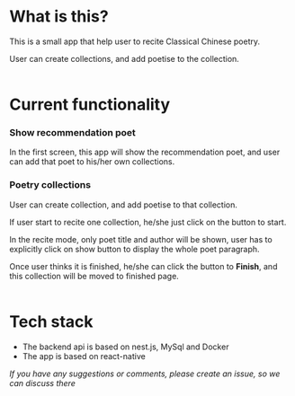 # What is this?

This is a small app that help user to recite Classical Chinese poetry.

User can create collections, and add poetise to the collection. <br > <br >

# Current functionality

### Show recommendation poet

In the first screen, this app will show the recommendation poet, and user can
add that poet to his/her own collections.

### Poetry collections

User can create collection, and add poetise to that collection.

If user start to recite one collection, he/she just click on the button to
start.

In the recite mode, only poet title and author will be shown, user has to
explicitly click on show button to display the whole poet paragraph.

Once user thinks it is finished, he/she can click the button to **Finish**, and
this collection will be moved to finished page. <br > <br >

# Tech stack

-   The backend api is based on nest.js, MySql and Docker
-   The app is based on react-native

_If you have any suggestions or comments, please create an issue, so we can
discuss there_
